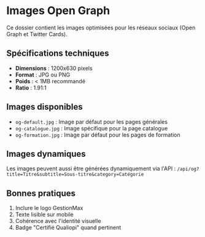# Images Open Graph

Ce dossier contient les images optimisées pour les réseaux sociaux (Open Graph et Twitter Cards).

## Spécifications techniques

- **Dimensions** : 1200x630 pixels
- **Format** : JPG ou PNG
- **Poids** : < 1MB recommandé
- **Ratio** : 1.91:1

## Images disponibles

- `og-default.jpg` : Image par défaut pour les pages générales
- `og-catalogue.jpg` : Image spécifique pour la page catalogue
- `og-formation.jpg` : Image par défaut pour les pages de formation

## Images dynamiques

Les images peuvent aussi être générées dynamiquement via l'API :
`/api/og?title=Titre&subtitle=Sous-titre&category=Catégorie`

## Bonnes pratiques

1. Inclure le logo GestionMax
2. Texte lisible sur mobile
3. Cohérence avec l'identité visuelle
4. Badge "Certifié Qualiopi" quand pertinent
